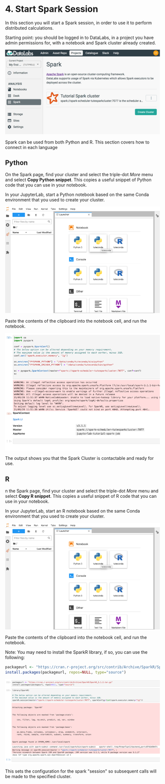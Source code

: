 # 4. Start Spark Session

In this section you will start a Spark session, in order to use it to perform distributed calculations.

Starting point: you should be logged in to DataLabs, in a project you have admin
permissions for, with a notebook and Spark cluster already created.

![project spark page](../../img/project-spark-page-first-cluster.png "project spark page")

Spark can be used from both Python and R. This section covers how to connect in each language

## Python

On the Spark page, find your cluster and select the triple-dot *More* menu and
select **Copy Python snippet**.
This copies a useful snippet of Python code that you can use in your notebook.

In your JupyterLab,
start a Python notebook based on the same Conda environment that you used to create your cluster.

![jupyterlab launcher with conda](../../img/jupyterlab-launcher-conda.png
"jupyterlab launcher with conda")

Paste the contents of the clipboard into the notebook cell,
and run the notebook.

![jupyterlab spark python context](../../img/jupyterlab-spark-python-context.png
"jupyterlab spark python context")

The output shows you that the Spark Cluster is contactable and ready for use.

## R

n the Spark page, find your cluster and select the triple-dot *More* menu and
select **Copy R snippet**.
This copies a useful snippet of R code that you can use in your notebook.

In your JupyterLab,
start an R notebook based on the same Conda environment that you used to create your cluster.

![jupyterlab launcher with conda](../../img/jupyterlab-launcher-conda.png
"jupyterlab launcher with conda")

Paste the contents of the clipboard into the notebook cell,
and run the notebook.

Note: You may need to install the SparkR library, if so, you can use the following:

```r
packageurl <- "https://cran.r-project.org/src/contrib/Archive/SparkR/SparkR_3.1.2.tar.gz"
install.packages(packageurl, repos=NULL, type="source")
```

![jupyterlab spark r session](../../img/jupyterlab-spark-r-session.png
"jupyterlab spark r session")

This sets the configuration for the spark "session" so subsequent
calls will be made to the specified cluster.
